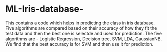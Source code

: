 # ML-Iris-database-
This contains a code which helps in predicting the class in iris database. Five algorithms are compared based on their accuracy of how they fit the test data and then the best one is selectde and used for prediction. 
The five algorithms are - Logistic Regression, Decision tree, SVM, LDA, GaussianNB.
We find that the best accuracy is for SVM and then use it for prediction.
